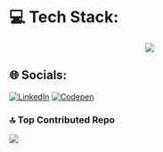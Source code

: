# 💻 Tech Stack:
<p style="text-align:center;">
<img src="https://skillicons.dev/icons?i=vscode,ubuntu,linux,laravel,php,vite,cloudflare,tailwindcss,python,js,html,css,bash,apple&perline=4" />
</p>

## 🌐 Socials:
[![LinkedIn](https://img.shields.io/badge/LinkedIn-%230077B5.svg?logo=linkedin&logoColor=white)](https://linkedin.com/in/patryk-namyslak) [![Codepen](https://img.shields.io/badge/Codepen-000000?logo=codepen&logoColor=white)](https://codepen.io/PatrykNamyslak) 


### 🔝 Top Contributed Repo
![](https://github-contributor-stats.vercel.app/api?username=PatrykNamyslak&limit=5&theme=one_dark_pro&combine_all_yearly_contributions=true)

